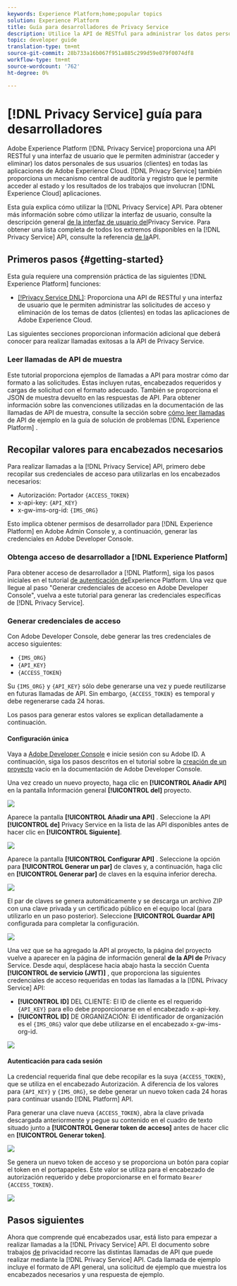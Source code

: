```yaml
---
keywords: Experience Platform;home;popular topics
solution: Experience Platform
title: Guía para desarrolladores de Privacy Service
description: Utilice la API de RESTful para administrar los datos personales de los sujetos de datos en todas las aplicaciones de Adobe Experience Cloud
topic: developer guide
translation-type: tm+mt
source-git-commit: 28b733a16b067f951a885c299d59e079f0074df8
workflow-type: tm+mt
source-wordcount: '762'
ht-degree: 0%

---
```



# [!DNL Privacy Service] guía para desarrolladores

Adobe Experience Platform [!DNL Privacy Service] proporciona una API RESTful y una interfaz de usuario que le permiten administrar (acceder y eliminar) los datos personales de sus usuarios (clientes) en todas las aplicaciones de Adobe Experience Cloud. [!DNL Privacy Service] también proporciona un mecanismo central de auditoría y registro que le permite acceder al estado y los resultados de los trabajos que involucran [!DNL Experience Cloud] aplicaciones.

Esta guía explica cómo utilizar la [!DNL Privacy Service] API. Para obtener más información sobre cómo utilizar la interfaz de usuario, consulte la descripción general [de la interfaz de usuario del](../ui/overview.md)Privacy Service. Para obtener una lista completa de todos los extremos disponibles en la [!DNL Privacy Service] API, consulte la referencia [de la](https://www.adobe.io/apis/experiencecloud/gdpr/api-reference.html)API.

## Primeros pasos {#getting-started}

Esta guía requiere una comprensión práctica de las siguientes [!DNL Experience Platform] funciones:

* [[!Privacy Service DNL]](../home.md): Proporciona una API de RESTful y una interfaz de usuario que le permiten administrar las solicitudes de acceso y eliminación de los temas de datos (clientes) en todas las aplicaciones de Adobe Experience Cloud.

Las siguientes secciones proporcionan información adicional que deberá conocer para realizar llamadas exitosas a la API de Privacy Service.

### Leer llamadas de API de muestra

Este tutorial proporciona ejemplos de llamadas a API para mostrar cómo dar formato a las solicitudes. Estas incluyen rutas, encabezados requeridos y cargas de solicitud con el formato adecuado. También se proporciona el JSON de muestra devuelto en las respuestas de API. Para obtener información sobre las convenciones utilizadas en la documentación de las llamadas de API de muestra, consulte la sección sobre [cómo leer llamadas](../../landing/troubleshooting.md) de API de ejemplo en la guía de solución de problemas [!DNL Experience Platform] .

## Recopilar valores para encabezados necesarios

Para realizar llamadas a la [!DNL Privacy Service] API, primero debe recopilar sus credenciales de acceso para utilizarlas en los encabezados necesarios:

* Autorización: Portador `{ACCESS_TOKEN}`
* x-api-key: `{API_KEY}`
* x-gw-ims-org-id: `{IMS_ORG}`

Esto implica obtener permisos de desarrollador para [!DNL Experience Platform] en Adobe Admin Console y, a continuación, generar las credenciales en Adobe Developer Console.

### Obtenga acceso de desarrollador a [!DNL Experience Platform]

Para obtener acceso de desarrollador a [!DNL Platform], siga los pasos iniciales en el tutorial [de autenticación de](../../tutorials/authentication.md)Experience Platform. Una vez que llegue al paso &quot;Generar credenciales de acceso en Adobe Developer Console&quot;, vuelva a este tutorial para generar las credenciales específicas de [!DNL Privacy Service].

### Generar credenciales de acceso

Con Adobe Developer Console, debe generar las tres credenciales de acceso siguientes:

* `{IMS_ORG}`
* `{API_KEY}`
* `{ACCESS_TOKEN}`

Su `{IMS_ORG}` y `{API_KEY}` sólo debe generarse una vez y puede reutilizarse en futuras llamadas de API. Sin embargo, `{ACCESS_TOKEN}` es temporal y debe regenerarse cada 24 horas.

Los pasos para generar estos valores se explican detalladamente a continuación.

#### Configuración única

Vaya a [Adobe Developer Console](https://www.adobe.com/go/devs_console_ui) e inicie sesión con su Adobe ID. A continuación, siga los pasos descritos en el tutorial sobre la [creación de un proyecto](https://www.adobe.io/apis/experienceplatform/console/docs.html#!AdobeDocs/adobeio-console/master/projects-empty.md) vacío en la documentación de Adobe Developer Console.

Una vez creado un nuevo proyecto, haga clic en **[!UICONTROL Añadir API]** en la pantalla Información general **[!UICONTROL del]** proyecto.

![](../images/api/getting-started/add-api-button.png)

Aparece la pantalla **[!UICONTROL Añadir una API]** . Seleccione la API **[!UICONTROL de]** Privacy Service en la lista de las API disponibles antes de hacer clic en **[!UICONTROL Siguiente]**.

![](../images/api/getting-started/add-privacy-service-api.png)

Aparece la pantalla **[!UICONTROL Configurar API]** . Seleccione la opción para **[!UICONTROL Generar un par]** de claves y, a continuación, haga clic en **[!UICONTROL Generar par]** de claves en la esquina inferior derecha.

![](../images/api/getting-started/generate-key-pair.png)

El par de claves se genera automáticamente y se descarga un archivo ZIP con una clave privada y un certificado público en el equipo local (para utilizarlo en un paso posterior). Seleccione **[!UICONTROL Guardar API]** configurada para completar la configuración.

![](../images/api/getting-started/key-pair-generated.png)

Una vez que se ha agregado la API al proyecto, la página del proyecto vuelve a aparecer en la página de información general **de la API de** Privacy Service. Desde aquí, desplácese hacia abajo hasta la sección Cuenta **[!UICONTROL de servicio (JWT)]** , que proporciona las siguientes credenciales de acceso requeridas en todas las llamadas a la [!DNL Privacy Service] API:

* **[!UICONTROL ID]** DEL CLIENTE: El ID de cliente es el requerido `{API_KEY}` para ello debe proporcionarse en el encabezado x-api-key.
* **[!UICONTROL ID]** DE ORGANIZACIÓN: El identificador de organización es el `{IMS_ORG}` valor que debe utilizarse en el encabezado x-gw-ims-org-id.

![](../images/api/getting-started/jwt-credentials.png)

#### Autenticación para cada sesión

La credencial requerida final que debe recopilar es la suya `{ACCESS_TOKEN}`, que se utiliza en el encabezado Autorización. A diferencia de los valores para `{API_KEY}` y `{IMS_ORG}`, se debe generar un nuevo token cada 24 horas para continuar usando [!DNL Platform] API.

Para generar una clave nueva `{ACCESS_TOKEN}`, abra la clave privada descargada anteriormente y pegue su contenido en el cuadro de texto situado junto a **[!UICONTROL Generar token de acceso]** antes de hacer clic en **[!UICONTROL Generar token]**.

![](../images/api/getting-started/paste-private-key.png)

Se genera un nuevo token de acceso y se proporciona un botón para copiar el token en el portapapeles. Este valor se utiliza para el encabezado de autorización requerido y debe proporcionarse en el formato `Bearer {ACCESS_TOKEN}`.

![](../images/api/getting-started/generated-access-token.png)

## Pasos siguientes

Ahora que comprende qué encabezados usar, está listo para empezar a realizar llamadas a la [!DNL Privacy Service] API. El documento sobre trabajos [de](privacy-jobs.md) privacidad recorre las distintas llamadas de API que puede realizar mediante la [!DNL Privacy Service] API. Cada llamada de ejemplo incluye el formato de API general, una solicitud de ejemplo que muestra los encabezados necesarios y una respuesta de ejemplo.
